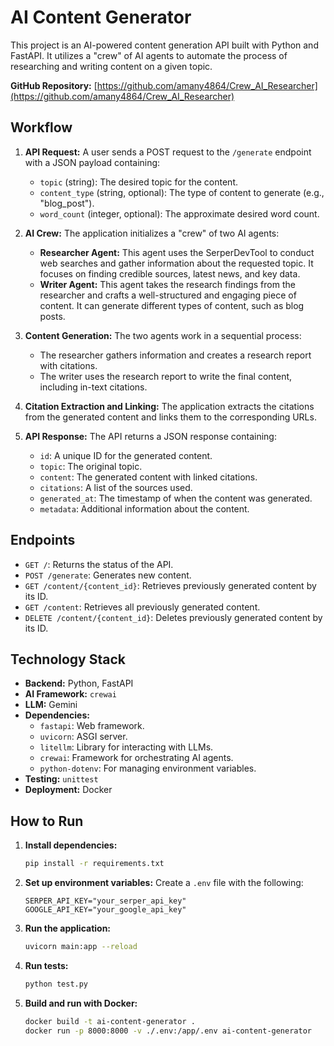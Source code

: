 # AI Content Generator

This project is an AI-powered content generation API built with Python and FastAPI. It utilizes a "crew" of AI agents to automate the process of researching and writing content on a given topic.

**GitHub Repository:** [https://github.com/amany4864/Crew_AI_Researcher](https://github.com/amany4864/Crew_AI_Researcher)

## Workflow

1.  **API Request:** A user sends a POST request to the `/generate` endpoint with a JSON payload containing:
    *   `topic` (string): The desired topic for the content.
    *   `content_type` (string, optional): The type of content to generate (e.g., "blog\_post").
    *   `word_count` (integer, optional): The approximate desired word count.

2.  **AI Crew:** The application initializes a "crew" of two AI agents:
    *   **Researcher Agent:** This agent uses the SerperDevTool to conduct web searches and gather information about the requested topic. It focuses on finding credible sources, latest news, and key data.
    *   **Writer Agent:** This agent takes the research findings from the researcher and crafts a well-structured and engaging piece of content. It can generate different types of content, such as blog posts.

3.  **Content Generation:** The two agents work in a sequential process:
    *   The researcher gathers information and creates a research report with citations.
    *   The writer uses the research report to write the final content, including in-text citations.

4.  **Citation Extraction and Linking:** The application extracts the citations from the generated content and links them to the corresponding URLs.

5.  **API Response:** The API returns a JSON response containing:
    *   `id`: A unique ID for the generated content.
    *   `topic`: The original topic.
    *   `content`: The generated content with linked citations.
    *   `citations`: A list of the sources used.
    *   `generated_at`: The timestamp of when the content was generated.
    *   `metadata`: Additional information about the content.

## Endpoints

*   `GET /`: Returns the status of the API.
*   `POST /generate`: Generates new content.
*   `GET /content/{content_id}`: Retrieves previously generated content by its ID.
*   `GET /content`: Retrieves all previously generated content.
*   `DELETE /content/{content_id}`: Deletes previously generated content by its ID.

## Technology Stack

*   **Backend:** Python, FastAPI
*   **AI Framework:** `crewai`
*   **LLM:** Gemini
*   **Dependencies:**
    *   `fastapi`: Web framework.
    *   `uvicorn`: ASGI server.
    *   `litellm`: Library for interacting with LLMs.
    *   `crewai`: Framework for orchestrating AI agents.
    *   `python-dotenv`: For managing environment variables.
*   **Testing:** `unittest`
*   **Deployment:** Docker

## How to Run

1.  **Install dependencies:**
    ```bash
    pip install -r requirements.txt
    ```
2.  **Set up environment variables:** Create a `.env` file with the following:
    ```
    SERPER_API_KEY="your_serper_api_key"
    GOOGLE_API_KEY="your_google_api_key"
    ```
3.  **Run the application:**
    ```bash
    uvicorn main:app --reload
    ```
4.  **Run tests:**
    ```bash
    python test.py
    ```
5.  **Build and run with Docker:**
    ```bash
    docker build -t ai-content-generator .
    docker run -p 8000:8000 -v ./.env:/app/.env ai-content-generator
    ```
